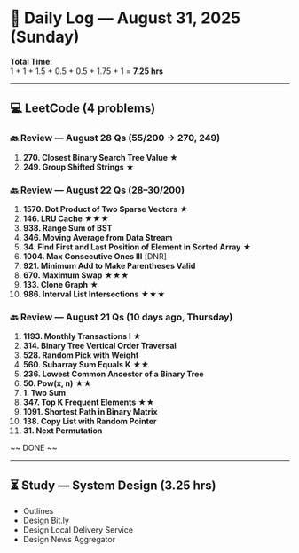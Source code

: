# 📅 Daily Log — August 31, 2025 (Sunday)

**Total Time**:  
1 + 1 + 1.5 + 0.5 + 0.5 + 1.75 + 1 = **7.25 hrs**

---

## 💻 LeetCode (4 problems)  
### 🔙 Review — August 28 Qs (55/200 → 270, 249)
1. **270. Closest Binary Search Tree Value** ★  
2. **249. Group Shifted Strings** ★  

### 🔙 Review — August 22 Qs (28–30/200)
1. **1570. Dot Product of Two Sparse Vectors** ★  
2. **146. LRU Cache** ★★★  
3. **938. Range Sum of BST**  
4. **346. Moving Average from Data Stream**  
5. **34. Find First and Last Position of Element in Sorted Array** ★  
6. **1004. Max Consecutive Ones III** [DNR]  
7. **921. Minimum Add to Make Parentheses Valid**  
8. **670. Maximum Swap** ★★★  
9. **133. Clone Graph** ★  
10. **986. Interval List Intersections** ★★★  

### 🔙 Review — August 21 Qs (10 days ago, Thursday)
1. **1193. Monthly Transactions I** ★  
2. **314. Binary Tree Vertical Order Traversal**  
3. **528. Random Pick with Weight**  
4. **560. Subarray Sum Equals K** ★★  
5. **236. Lowest Common Ancestor of a Binary Tree**  
6. **50. Pow(x, n)** ★★  
7. **1. Two Sum**  
8. **347. Top K Frequent Elements** ★★  
9. **1091. Shortest Path in Binary Matrix**  
10. **138. Copy List with Random Pointer**  
11. **31. Next Permutation**  

~~ DONE ~~

---

## ⏳ Study — System Design (3.25 hrs)  
- Outlines  
- Design Bit.ly  
- Design Local Delivery Service  
- Design News Aggregator